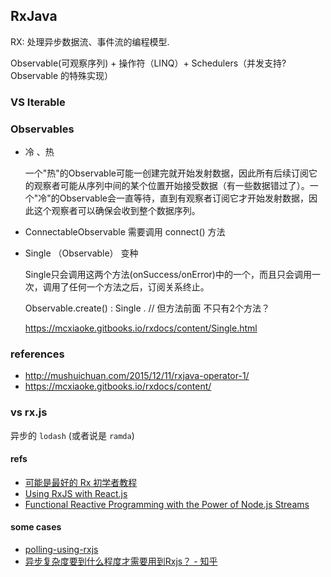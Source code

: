 ## RxJava

RX: 处理异步数据流、事件流的编程模型.

Observable(可观察序列)  + 操作符（LINQ）+ Schedulers（并发支持? Observable 的特殊实现）


### VS Iterable


### Observables

- 冷 、热

	一个"热"的Observable可能一创建完就开始发射数据，因此所有后续订阅它的观察者可能从序列中间的某个位置开始接受数据（有一些数据错过了）。一个"冷"的Observable会一直等待，直到有观察者订阅它才开始发射数据，因此这个观察者可以确保会收到整个数据序列。

- ConnectableObservable  需要调用 connect() 方法

- Single （Observable） 变种

	Single只会调用这两个方法(onSuccess/onError)中的一个，而且只会调用一次，调用了任何一个方法之后，订阅关系终止。

	Observable.create() : Single  . // 但方法前面 不只有2个方法？


	https://mcxiaoke.gitbooks.io/rxdocs/content/Single.html


### references

- http://mushuichuan.com/2015/12/11/rxjava-operator-1/
- https://mcxiaoke.gitbooks.io/rxdocs/content/



### vs rx.js

异步的 `lodash` (或者说是 `ramda`)




#### refs

- [可能是最好的 Rx 初学者教程](https://zhuanlan.zhihu.com/p/25552305)
- [Using RxJS with React.js](https://medium.com/@fahad19/using-rxjs-with-react-js-part-3-dispatching-events-from-component-1808d383cbf0)
- [Functional Reactive Programming with the Power of Node.js Streams](https://blog.risingstack.com/functional-reactive-programming-with-the-power-of-nodejs-streams/)

#### some cases

- [polling-using-rxjs](https://itnext.io/polling-using-rxjs-b56cd3531815)
- [异步复杂度要到什么程度才需要用到Rxjs？ - 知乎](https://www.zhihu.com/question/303073602/answer/543082088)